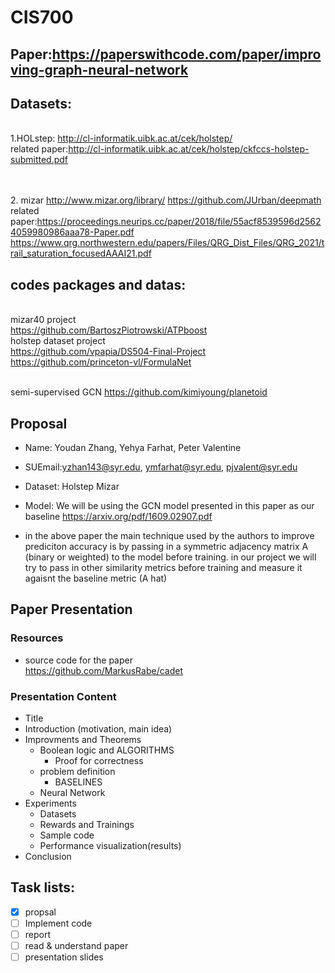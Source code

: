 # CIS700

## Paper:https://paperswithcode.com/paper/improving-graph-neural-network
## Datasets:

<br /> 1.HOLstep: http://cl-informatik.uibk.ac.at/cek/holstep/
<br /> related paper:http://cl-informatik.uibk.ac.at/cek/holstep/ckfccs-holstep-submitted.pdf
<br />
<br /> 

<br /> 2. mizar http://www.mizar.org/library/
https://github.com/JUrban/deepmath
<br /> related paper:https://proceedings.neurips.cc/paper/2018/file/55acf8539596d25624059980986aaa78-Paper.pdf
https://www.qrg.northwestern.edu/papers/Files/QRG_Dist_Files/QRG_2021/trail_saturation_focusedAAAI21.pdf
<br /> 

## codes packages and datas:
<br /> mizar40 project
<br /> https://github.com/BartoszPiotrowski/ATPboost
<br /> holstep dataset project
<br /> https://github.com/vpapia/DS504-Final-Project
<br /> https://github.com/princeton-vl/FormulaNet

<br/> semi-supervised GCN https://github.com/kimiyoung/planetoid

## Proposal
- Name: Youdan Zhang, Yehya Farhat, Peter Valentine

- SUEmail:yzhan143@syr.edu, ymfarhat@syr.edu, pjvalent@syr.edu

- Dataset: Holstep Mizar

- Model: We will be using the GCN model presented in this paper as our baseline https://arxiv.org/pdf/1609.02907.pdf 

- in the above paper the main technique used by the authors to improve prediciton accuracy is by passing in a symmetric adjacency matrix A (binary or weighted) to the model before training. in our project we will try to pass in other similarity metrics before training and measure it agaisnt the baseline metric (A hat)

## Paper Presentation

### Resources
- source code for the paper
<br /> https://github.com/MarkusRabe/cadet


### Presentation Content
- Title
- Introduction (motivation, main idea)
- Improvments and Theorems
  - Boolean logic and ALGORITHMS
    - Proof for correctness
  - problem definition
    - BASELINES
  - Neural Network
- Experiments
  - Datasets
  - Rewards and Trainings
  - Sample code
  - Performance visualization(results)
- Conclusion


## Task lists:
- [x] propsal
- [ ] Implement code
- [ ] report
- [ ] read & understand paper
- [ ] presentation slides
